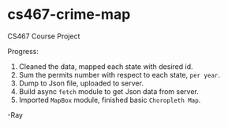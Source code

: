 # cs467-crime-map
CS467 Course Project

Progress:

1. Cleaned the data, mapped each state with desired id.
2. Sum the permits number with respect to each state, `per year`.
3. Dump to Json file, uploaded to server.
4. Build async `fetch` module to get Json data from server.
5. Imported `MapBox` module, finished basic `Choropleth Map`.

-Ray
